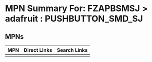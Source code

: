 



# MPN Summary For: FZAPBSMSJ > adafruit : PUSHBUTTON_SMD_SJ

## MPNs
  

|MPN|Direct Links|Search Links|
| :--- | :--- | :--- |
||||
